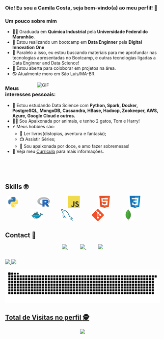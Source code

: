 ### Oie! Eu sou a Camila Costa, seja bem-vindo(a) ao meu perfil! 👋

### Um pouco sobre mim


- 👨‍🎓 Graduada em **Química Industrial** pela **Universidade Federal do Maranhão**.
- 🌱 Estou realizando um bootcamp em **Data Enginner** pela **Digital Innovation One**
- 📔 Paralelo a isso, eu estou buscando materiais para me aprofundar nas tecnologias apresentadas no Bootcamp, e outras tecnologias ligadas a Data Enginner and Data Science!
- 👯 Estou aberta para coloborar em projetos na área.
- 🌎 Atualmente moro em São Luís/MA-BR.


<img align="right" alt="GIF" src="https://octodex.github.com/images/labtocat.png" width="400px" />

### Meus interesses pessoais:


- 🎯 Estou estudando Data Science com **Python, Spark, Docker, PostgreSQL, MongoDB, Cassandra, HBase, Hadoop, Zookeeper, AWS, Azure, Google Cloud e outros.**
- 🐱‍🏍 Sou Apaixonada por animais, e tenho 2 gatos, Tom e Harry!
- ⚡ Meus hobbies são:
  - 📖 Ler livros(distopias, aventura e fantasia);
  - 📺 Assistir Séries;
  - 🧁 Sou apaixonada por doce, e amo fazer sobremesas!
- 📜 Veja meu <a href="https://drive.google.com/file/d/1KaS2LR08oaBBcpzj2JuDx9eYdbhxJrWS/view?usp=sharing" target="_blank">Curriculo</a> para mais informações.


</br>
</br>
</br>




## Skills :nerd_face:
<p align="center">
    <img height="40" src="https://github.com/devicons/devicon/blob/master/icons/python/python-original.svg">
    &nbsp;&nbsp;&nbsp;&nbsp;&nbsp;&nbsp;&nbsp;&nbsp;&nbsp;&nbsp;&nbsp;&nbsp;&nbsp;
    <img height="40" src="https://github.com/devicons/devicon/blob/master/icons/r/r-original.svg">
    &nbsp;&nbsp;&nbsp;&nbsp;&nbsp;&nbsp;&nbsp;&nbsp;&nbsp;&nbsp;&nbsp;&nbsp;&nbsp;
    <img height="40" src="https://raw.githubusercontent.com/devicons/devicon/master/icons/javascript/javascript-original.svg">
    &nbsp;&nbsp;&nbsp;&nbsp;&nbsp;&nbsp;&nbsp;&nbsp;&nbsp;&nbsp;&nbsp;&nbsp;&nbsp;
    <img height="40" src="https://raw.githubusercontent.com/devicons/devicon/master/icons/html5/html5-original.svg">
    &nbsp;&nbsp;&nbsp;&nbsp;&nbsp;&nbsp;&nbsp;&nbsp;&nbsp;&nbsp;&nbsp;&nbsp;&nbsp;
    <img height="40" src="https://raw.githubusercontent.com/devicons/devicon/master/icons/css3/css3-original.svg">
    &nbsp;&nbsp;&nbsp;&nbsp;&nbsp;&nbsp;&nbsp;&nbsp;&nbsp;&nbsp;&nbsp;&nbsp;&nbsp;
    <img height="40" src="https://raw.githubusercontent.com/devicons/devicon/master/icons/docker/docker-original.svg">
    &nbsp;&nbsp;&nbsp;&nbsp;&nbsp;&nbsp;&nbsp;&nbsp;&nbsp;&nbsp;&nbsp;&nbsp;&nbsp;
    <img height="40" src="https://raw.githubusercontent.com/devicons/devicon/master/icons/mysql/mysql-original.svg">
     &nbsp;&nbsp;&nbsp;&nbsp;&nbsp;&nbsp;&nbsp;&nbsp;&nbsp;&nbsp;&nbsp;&nbsp;&nbsp;
    <img height="40" src="https://raw.githubusercontent.com/devicons/devicon/master/icons/git/git-original.svg">
    &nbsp;&nbsp;&nbsp;&nbsp;&nbsp;&nbsp;&nbsp;&nbsp;&nbsp;&nbsp;&nbsp;&nbsp;&nbsp;
    <img height="40" src="https://github.com/devicons/devicon/blob/master/icons/mongodb/mongodb-original.svg" alt="spring" >
   
</p>

## Contact :iphone:

<p align="center">
    <a href="https://github.com/lilacostaro">
        <img  src="https://img.shields.io/badge/github-%23100000.svg?&style=for-the-badge&logo=github&logoColor=white&link=mailto:https://github.com/teteusAraujo">
    </a>
    &nbsp;&nbsp;&nbsp;&nbsp;&nbsp;&nbsp;&nbsp;&nbsp;&nbsp;
    <a href="mailto:costa.camila.ro@gmail.com">
        <img src="https://img.shields.io/badge/gmail-D14836?&style=for-the-badge&logo=gmail&logoColor=white&link=mailto:mateusaraujo996@gmail.com">
    </a>
    &nbsp;&nbsp;&nbsp;&nbsp;&nbsp;&nbsp;&nbsp;&nbsp;&nbsp;
    <a href="https://www.linkedin.com/in/camilarodriguescosta">
        <img src="https://img.shields.io/badge/linkedin-%230077B5.svg?&style=for-the-badge&logo=linkedin&logoColor=white&link=mailto:https://www.linkedin.com/in/camilarodriguescosta/">
    </a>
</p>

## 
 <div>
  <a href="https://github.com/lilacostaro">
  <img height="180em" src="https://github-readme-stats.vercel.app/api?username=lilacostaro&show_icons=true&theme=dracula&include_all_commits=true&count_private=true"/>
  <img height="180em" src="https://github-readme-stats.vercel.app/api/top-langs/?username=lilacostaro&layout=compact&langs_count=7&theme=dracula"/>
</div>

 
  ![Snake animation](https://github.com/lilacostaro/lilacostaro/blob/output/github-contribution-grid-snake.svg)
 
</div>

<p align="center"> 

 ## Total de Visitas no perfil :detective: <br>
 <p align="center"> 
   <img alingn="center" src="https://profile-counter.glitch.me/lilacostaro/count.svg" />
 </p>

</p>

